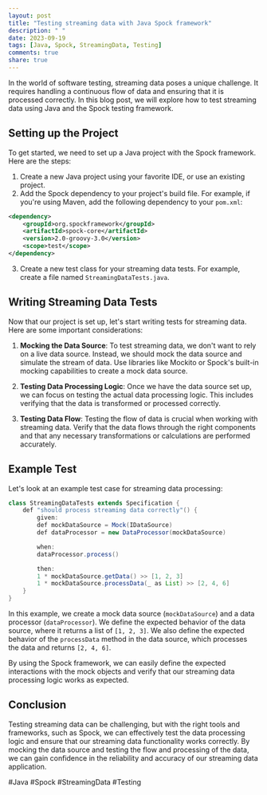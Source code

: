 ```yaml
---
layout: post
title: "Testing streaming data with Java Spock framework"
description: " "
date: 2023-09-19
tags: [Java, Spock, StreamingData, Testing]
comments: true
share: true
---
```


In the world of software testing, streaming data poses a unique challenge. It requires handling a continuous flow of data and ensuring that it is processed correctly. In this blog post, we will explore how to test streaming data using Java and the Spock testing framework.

## Setting up the Project

To get started, we need to set up a Java project with the Spock framework. Here are the steps:

1. Create a new Java project using your favorite IDE, or use an existing project.
2. Add the Spock dependency to your project's build file. For example, if you're using Maven, add the following dependency to your `pom.xml`:

```xml
<dependency>
    <groupId>org.spockframework</groupId>
    <artifactId>spock-core</artifactId>
    <version>2.0-groovy-3.0</version>
    <scope>test</scope>
</dependency>
```

3. Create a new test class for your streaming data tests. For example, create a file named `StreamingDataTests.java`.

## Writing Streaming Data Tests

Now that our project is set up, let's start writing tests for streaming data. Here are some important considerations:

1. **Mocking the Data Source**: To test streaming data, we don't want to rely on a live data source. Instead, we should mock the data source and simulate the stream of data. Use libraries like Mockito or Spock's built-in mocking capabilities to create a mock data source.

2. **Testing Data Processing Logic**: Once we have the data source set up, we can focus on testing the actual data processing logic. This includes verifying that the data is transformed or processed correctly.

3. **Testing Data Flow**: Testing the flow of data is crucial when working with streaming data. Verify that the data flows through the right components and that any necessary transformations or calculations are performed accurately.

## Example Test

Let's look at an example test case for streaming data processing:

```java
class StreamingDataTests extends Specification {
    def "should process streaming data correctly"() {
        given:
        def mockDataSource = Mock(IDataSource)
        def dataProcessor = new DataProcessor(mockDataSource)

        when:
        dataProcessor.process()

        then:
        1 * mockDataSource.getData() >> [1, 2, 3]
        1 * mockDataSource.processData(_ as List) >> [2, 4, 6]
    }
}
```

In this example, we create a mock data source (`mockDataSource`) and a data processor (`dataProcessor`). We define the expected behavior of the data source, where it returns a list of `[1, 2, 3]`. We also define the expected behavior of the `processData` method in the data source, which processes the data and returns `[2, 4, 6]`.

By using the Spock framework, we can easily define the expected interactions with the mock objects and verify that our streaming data processing logic works as expected.

## Conclusion

Testing streaming data can be challenging, but with the right tools and frameworks, such as Spock, we can effectively test the data processing logic and ensure that our streaming data functionality works correctly. By mocking the data source and testing the flow and processing of the data, we can gain confidence in the reliability and accuracy of our streaming data application.

#Java #Spock #StreamingData #Testing